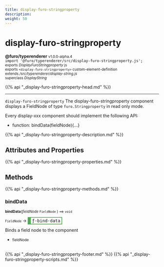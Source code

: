 ```yaml
---
title: display-furo-stringproperty
description: 
weight: 50
---
```


# display-furo-stringproperty
**@furo/typerenderer** <small>v1.0.0-alpha.4</small>
<br>`import '@furo/typerenderer/src/display-furo-stringproperty.js';`<small>
<br>exports *DisplayFuroStringproperty* js
<br>exports `<display-furo-stringproperty>` custom-element-definition
<br>extends */src/typerenderer/display-string.js*
<br>superclass *DisplayString*</small>

{{% api "_display-furo-stringproperty-head.md" %}}

****

`display-furo-stringproperty`
The display-furo-stringproperty component displays a FieldNode of type `furo.Stringproperty` in read only mode.

Every display-xxx component should implement the following API:
- function: bindData(fieldNode){...}

{{% api "_display-furo-stringproperty-description.md" %}}


## Attributes and Properties
{{% api "_display-furo-stringproperty-properties.md" %}}




## Methods
{{% api "_display-furo-stringproperty-methods.md" %}}


### **bindData**
<small>**bindData**(*fieldNode* `FieldNode` ) ⟹ `void`</small>

<small>`FieldNode` </small> →
<span  style="border-width:2px 2px 2px 10px; border-style: solid;border-color:  rgb(76, 175, 80);font-family:monospace; padding:2px 4px;">ƒ-bind-data</span>

Binds a field node to the component

- <small>fieldNode </small>
<br><br>




{{% api "_display-furo-stringproperty-footer.md" %}}
{{% api "_display-furo-stringproperty-scripts.md" %}}
